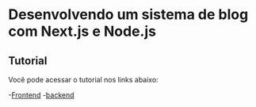 # Desenvolvendo um sistema de blog com Next.js e Node.js

## Tutorial

Você pode acessar o tutorial nos links abaixo:

-[Frontend](https://dev.to/vitoralecrim/construindo-um-painel-de-blog-dinamico-com-nextjs-1fa4) -[backend](https://dev.to/vitoralecrim/servidor-para-blog-com-autenticacao-nodejs-mysql-ng7)
